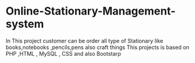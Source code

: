 # Online-Stationary-Management-system
In This project customer can be order all type of Stationary like books,notebooks ,pencils,pens also craft things This projects is based on PHP ,HTML , MySQL , CSS and also Bootstarp
